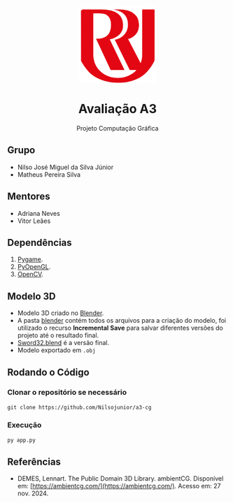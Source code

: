 <div align="center">

<img src="./pictures/UniRitterLogo.png" width="180"/>

# Avaliação A3 

Projeto Computação Gráfica

</div>

## Grupo

- Nilso José Miguel da Silva Júnior
- Matheus Pereira Silva

## Mentores

- Adriana Neves
- Vitor Leães

## Dependências

1. [Pygame](https://pypi.org/project/pygame/).
2. [PyOpenGL](https://pypi.org/project/PyOpenGL/).
3. [OpenCV](https://pypi.org/project/opencv-python/).

## Modelo 3D

- Modelo 3D criado no [Blender](https://www.blender.org/).
- A pasta [blender](./blender) contém todos os arquivos
  para a criação do modelo, foi utilizado o recurso
  **Incremental Save** para salvar diferentes versões
  do projeto até o resultado final.
- [Sword32.blend](./blender/Sword32.blend) é a versão final.
- Modelo exportado em `.obj`

## Rodando o Código

### Clonar o repositório se necessário

```
git clone https://github.com/Nilsojunior/a3-cg
```

### Execução

```
py app.py
```

## Referências

- DEMES, Lennart. The Public Domain 3D Library. ambientCG. Disponível em:
  [https://ambientcg.com/](https://ambientcg.com/). Acesso em: 27 nov. 2024.

